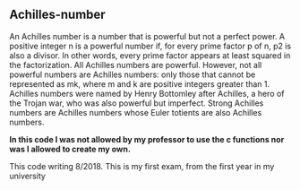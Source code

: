 ## Achilles-number
An Achilles number is a number that is powerful but not a perfect power. A positive integer n is a powerful number if, for every prime factor p of n, p2 is also a divisor. In other words, every prime factor appears at least squared in the factorization. All Achilles numbers are powerful. However, not all powerful numbers are Achilles numbers: only those that cannot be represented as mk, where m and k are positive integers greater than 1.  Achilles numbers were named by Henry Bottomley after Achilles, a hero of the Trojan war, who was also powerful but imperfect. Strong Achilles numbers are Achilles numbers whose Euler totients are also Achilles numbers.

**In this code I was not allowed by my professor to use the c functions nor was I allowed to create my own.**

This code writing 8/2018. This is my first exam, from the first year in my university   
